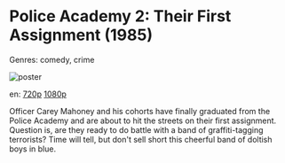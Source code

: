 # Police Academy 2: Their First Assignment (1985)

Genres: comedy, crime

![poster](http://image.tmdb.org/t/p/w500/iNlm1BBGCwfP207QzuUk2Ei13sG.jpg)

en:
  [720p](magnet:?xt=urn:btih:956859D665CAC8AC758DD877DB39E400F907B145&tr=udp://glotorrents.pw:6969/announce&tr=udp://tracker.opentrackr.org:1337/announce&tr=udp://torrent.gresille.org:80/announce&tr=udp://tracker.openbittorrent.com:80&tr=udp://tracker.coppersurfer.tk:6969&tr=udp://tracker.leechers-paradise.org:6969&tr=udp://p4p.arenabg.ch:1337&tr=udp://tracker.internetwarriors.net:1337)
  [1080p](magnet:?xt=urn:btih:73AA230DAA42D0834CA15AD0729CE8CC48667742&tr=udp://glotorrents.pw:6969/announce&tr=udp://tracker.opentrackr.org:1337/announce&tr=udp://torrent.gresille.org:80/announce&tr=udp://tracker.openbittorrent.com:80&tr=udp://tracker.coppersurfer.tk:6969&tr=udp://tracker.leechers-paradise.org:6969&tr=udp://p4p.arenabg.ch:1337&tr=udp://tracker.internetwarriors.net:1337)
  


Officer Carey Mahoney and his cohorts have finally graduated from the Police Academy and are about to hit the streets on their first assignment. Question is, are they ready to do battle with a band of graffiti-tagging terrorists? Time will tell, but don't sell short this cheerful band of doltish boys in blue.